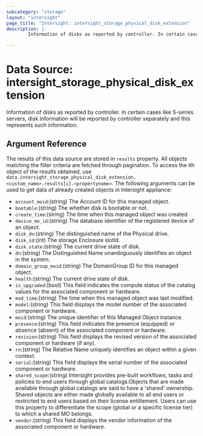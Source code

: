 ```yaml
---
subcategory: "storage"
layout: "intersight"
page_title: "Intersight: intersight_storage_physical_disk_extension"
description: |-
        Information of disks as reported by controller. In certain cases like S-series servers, disk information will be reported by controller separately and this represents such information.

---
```


# Data Source: intersight_storage_physical_disk_extension
Information of disks as reported by controller. In certain cases like S-series servers, disk information will be reported by controller separately and this represents such information.
## Argument Reference
The results of this data source are stored in `results` property.
All objects matching the filter criteria are fetched through pagination.
To access the ith object of the results obtained, use `data.intersight_storage_physical_disk_extension.<custom_name>.results[i].<propertyname>`.
The following arguments can be used to get data of already created objects in Intersight appliance:
* `account_moid`:(string) The Account ID for this managed object. 
* `bootable`:(string) The whether disk is bootable or not. 
* `create_time`:(string) The time when this managed object was created. 
* `device_mo_id`:(string) The database identifier of the registered device of an object. 
* `disk_dn`:(string) The distinguished name of the Physical drive. 
* `disk_id`:(int) The storage Enclosure slotId. 
* `disk_state`:(string) The current drive state of disk. 
* `dn`:(string) The Distinguished Name unambiguously identifies an object in the system. 
* `domain_group_moid`:(string) The DomainGroup ID for this managed object. 
* `health`:(string) The current drive state of disk. 
* `is_upgraded`:(bool) This field indicates the compute status of the catalog values for the associated component or hardware. 
* `mod_time`:(string) The time when this managed object was last modified. 
* `model`:(string) This field displays the model number of the associated component or hardware. 
* `moid`:(string) The unique identifier of this Managed Object instance. 
* `presence`:(string) This field indicates the presence (equipped) or absence (absent) of the associated component or hardware. 
* `revision`:(string) This field displays the revised version of the associated component or hardware (if any). 
* `rn`:(string) The Relative Name uniquely identifies an object within a given context. 
* `serial`:(string) This field displays the serial number of the associated component or hardware. 
* `shared_scope`:(string) Intersight provides pre-built workflows, tasks and policies to end users through global catalogs.Objects that are made available through global catalogs are said to have a 'shared' ownership. Shared objects are either made globally available to all end users or restricted to end users based on their license entitlement. Users can use this property to differentiate the scope (global or a specific license tier) to which a shared MO belongs. 
* `vendor`:(string) This field displays the vendor information of the associated component or hardware. 
 
